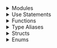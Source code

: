 <details>
    <summary>Modules</summary>

# What is module in Rust and how do you define one?

* **Organizational Units:** Modules logically group related code (functions, structs, enums, traits, constants, and even other modules) enhancing readability, maintainability, and reusability.
* **Namespaces:** Modules prevent naming conflicts, allowing the use of identical identifiers in different parts of your project.
* **Privacy Control:** Items within a module are private by default. The `pub` keyword designates items (or parts of items) as publicly accessible.
* **Hierarchical Structures:** Modules can nest arbitrarily, enabling the creation of complex project structures.

**Defining Modules: Syntax**

```rust
mod module_name {
    // Optional inner attributes (e.g., #[cfg(test)], #[doc = "Description"])
    // Module items:
    pub fn my_function() { ... } 
    pub struct MyStruct { ... } 
    mod nested_module { ... } 
    // ... other items
}
```

**Key Points:**

* **`mod` keyword:** Declares a module.
* **Visibility:** Items are private unless marked with `pub`.
* **File/Directory Mapping:**  Module content resides in `module_name.rs` or a directory named `module_name/` with a `mod.rs` file.
* **`unsafe` (optional):**  Use before `mod` for modules containing `unsafe` blocks. 

**Example:**

```rust
mod restaurant { 
    pub struct Order { ... }
    fn take_order() { ... }

    mod kitchen { 
        fn prepare_food() { ... } 
    }
}
```

# How do modules interact with types in Rust?

* **Shared Namespace:** Modules and types reside in the same namespace. This means:
    * **Uniqueness:** You cannot define a type (struct, enum, trait)  and a module with the same name within the same scope.
    * **Organization:** Modules can contain type definitions, organizing related types together and providing a namespace.
* **Visibility Control:** The `pub` keyword controls whether types defined within a module are accessible from outside:
    * **Private by default:**  Types within a module are private unless explicitly marked with `pub`.
    * **Public types:** Types marked with `pub` can be used elsewhere in your crate or by external crates if your module is also `pub`.
* **Type Paths:**  To reference types across modules, use a path-like syntax:
    ```rust
    use my_module::my_struct::MyType; 
    ```

**Example:**

```rust
mod inventory {
    pub struct Item {
        name: String,
        quantity: u32,
    }
}

fn main() {
    let item = inventory::Item {
        name: "Widget".to_string(),
        quantity: 5,
    };
}
```


# Can you use the `unsafe` keyword before the `mod` keyword in Rust?

* **Technically yes, but practically no:** While the syntax `unsafe mod ...` is allowed, Rust's compiler will reject it as semantically invalid.
* **Purpose:** This unusual allowance exists mainly for macros. Macros can process code before the compiler's usual checks, potentially using the `unsafe mod` syntax for transformations.
* **Normal usage:** In regular Rust code, you would never directly write `unsafe mod`. Instead, you use `unsafe` blocks **within** modules or `unsafe` implementations of traits (`unsafe impl`).

Absolutely! Here's the revised version incorporating your notes:

# How does Rust locate module files?

Rust uses a predictable convention to map module structure to the file system:

* **File-based modules:**
    * The module name directly corresponds to the filename (minus the `.rs`extension).
    * **Example:** the module `crate::util::config` would reside in the file `util/config.rs`.

* **Directory-based modules:**
    * A directory named after the module contains a file named `mod.rs`.
    * **Example:** the module `crate::util` could have its contents in `util/mod.rs`.

* **Key points:**
    * You cannot mix file-based and directory-based modules for the same module name.
    * Rust favors file-based modules for a cleaner structure, especially since Rust 2018 edition.

**Additional Notes:**

* The `crate::` portion indicates the module starts at your project's root. 
* Nested modules reflect their hierarchy in the directory structure. For example, `crate::util::config` would be within the `util` directory. 


Here's a more comprehensive version of the flashcard, explaining the `path` attribute's purpose and adding helpful context:

# Why use the `path` attribute on Rust modules?

* **Overriding default loading:**  The `path` attribute lets you specify an alternative file path for a module's content, deviating from Rust's standard file/directory mapping.
* **Common use cases:**
    * **Legacy code:** Integrating code with structures not matching Rust's conventions.
    * **Generated code:**  Accommodating files produced by build tools or code generators.
    * **Refactoring:**  Temporarily handling module location changes during code reorganization. 
* **Example:**
   ```rust
   #[path = "../other_location/my_module.rs"]
   mod my_module;
   ```

**Important Notes:**

* **Generally discouraged:**  Prefer adhering to Rust's module file conventions for maintainability and to avoid surprises.
* **Potential for breakages:**  Changes to file locations can make code using the `path` attribute brittle.

# How does the `path` attribute behave within inline modules in Rust?

The `path` attribute's behavior for inline modules depends on the type of the file where it's used:

* **Within `mod.rs` files:**
    * Paths are interpreted relative to the directory containing the `mod.rs` file.

* **Within non-`mod.rs` files (regular Rust files):**
   * Paths are interpreted relative to a directory named after the containing file. This means that if you use `path` in `my_module.rs`, Rust would look for the file within a `my_module` directory next to `my_module.rs`.

**Example:**

```rust
// Inside src/data.rs
#[path = "item.rs"] // Look for 'item.rs' next to 'data.rs'
mod item;       

// Inside src/data/mod.rs
#[path = "../models/order.rs"] // Look for 'order.rs' one directory above 
mod models;  
```

**Note:** Inline modules are generally discouraged in modern Rust due to potential ambiguity, as module boundaries become less clear. 


Absolutely! Here's a refined version of your flashcard, incorporating additional clarity and key points:

# How do Rust modules control code organization and visibility?

* **Organization:**
    * Modules group related code (functions, structs, enums, etc.) into logical, reusable units.
    * Modules create namespaces, preventing naming conflicts between different code sections.

* **Visibility (Encapsulation):**
    * Items within a module are private by default, promoting encapsulation.
    * Use the `pub` keyword to control which items are accessible outside the module:
        * `pub fn ...` - Public function
        * `pub struct ...` - Public struct (its fields remain private unless also marked `pub`)
        * `pub mod ...` - Public module (its contents follow the same visibility rules)

**Example:**

```rust
mod authentication { 
    pub fn login(username: &str, password: &str) -> bool { 
        // ...
    }

    // Private helper function 
    fn hash_password(password: &str) -> String { 
        // ...
    }
}

// In another file:
use authentication::login; 

fn main() {
    login("my_username", "my_password"); 
    // authentication::hash_password(); // Error: Not accessible
} 
```

</details>

<details>
    <summary>Use Statements</summary>

# What is the primary role of the `use` keyword in Rust?

* **Simplifying References:** The `use` keyword streamlines how you refer to items (structs, enums, functions, etc.) from external modules, reducing the need for lengthy paths. 
* **Managing Namespaces:** `use` helps organize your code and prevent naming collisions when working with multiple modules. 

# Explain the basic syntax variations for `use` declarations.

* **Aliasing:**
  ```rust
  use std::io::Read as FileRead;
  ```
* **Importing into Scope:**
  ```rust
  use std::collections::HashMap; // Now use HashMap directly 
  ```
* **Nested Imports:**
  ```rust
  use std::collections::{HashMap, BTreeSet};
  ```
* **Glob imports (Use cautiously):**
  ```rust
  use std::io::*; // Imports all public items from std::io
  ```

# How does the `pub` keyword interact with `use` declarations?

* **Private by Default:** Similar to items, `use` declarations are private to their enclosing module unless marked with `pub`.
* **Re-exporting:** A `pub use` declaration makes an item publicly accessible through the current module, enabling the redirection of names. This can be useful for module organization and creating clear APIs. 

# Provide some illustrative examples of more complex `use` declaration patterns. 

```rust
use std::path::{self, Path, PathBuf}; 

mod foo {
    pub use self::example::iter; // Re-export from nested module
    pub use super::bar::foobar;  // Access item from parent module
}
```

# What's the purpose of underscore imports in Rust ( `use path as _;` )?

* **Trait Imports without Name Binding:**  Import a trait to use its methods without bringing the trait name itself into scope. This avoids potential naming conflicts.
* **Linking External Crates:** Link a crate without introducing its name into the current namespace (e.g., for macro usage).

**Additional Notes**

* Remember that glob imports (`use std::io::*`) can sometimes hinder code readability.  Be mindful of their usage in larger projects.

</details>

<details>
    <summary>Functions</summary>

# Describe the fundamental structure of a Rust function.

* **Keyword:** Functions are defined using the `fn` keyword.
* **Name:** Choose a descriptive name using snake_case (e.g., `calculate_area`).
* **Parameters (Optional):** Enclosed in `()`, define data the function accepts. Separate parameters with commas.
* **Return Type (Optional):** Indicated with `-> Type`. If omitted, the function returns the unit type `()`.
* **Body:** Enclosed in  `{}`, contains the code the function executes.

**Example:**
```rust
fn calculate_area(width: u32, height: u32) -> u32 { 
    width * height 
}
```

# Elaborate on how to define parameters in Rust functions.

* **Within parentheses:** Parameters are listed within `()` after the function name.
* **Patterns:** Function parameters act as irrefutable patterns, allowing destructuring.
* **Types:** Each parameter must have a type annotation (e.g., `x: i32`).
* **`self` Parameter:**  Defines the function as a method: 
    * `&self` (immutable borrow), `&mut self` (mutable borrow), or `self` (takes ownership).
* **Variadic Parameters:**  `...` denotes a variadic function for multiple arguments of the same type (must be the last parameter).

**Example:**
```rust
fn process_data(data: (i32, f32), config: &Config) { ... } 
fn is_active(&self) -> bool { ... }         
fn log(level: LogLevel, args: ...) { ... } 
```

# Explain generic functions in Rust.

* **Type Flexibility:** Generic functions use type parameters (`<T>`) to work with different data types without rewriting code.
* **Trait Bounds:** Use `where` to restrict type parameters (e.g., `T: Display + Debug`).
* **Type Inference:**  Rust often infers the concrete types when you call generic functions.
* **Performance:** Generic functions have no runtime overhead thanks to monomorphization.

**Example:**
```rust
fn find_largest<T: PartialOrd>(list: &[T]) -> &T { ... } 
```

# What are the purposes of 'extern' and 'const' functions in Rust?

* **`extern` Functions:**
    * Define interfaces for calling code written in other languages (e.g., C). 
    * Specify the ABI to use (e.g., "C", "stdcall" ).

* **`const` Functions:**
    * Callable in constant contexts (e.g., defining array sizes).
    * Usable at compile-time for certain evaluations.
    * Have restrictions (e.g., can't use most of the standard library).

# Describe 'async' functions in Rust.

* **Asynchronous Programming:** `async` lets you write asynchronous code in a more synchronous style.
* **Futures:** An `async` function returns a `Future` representing the eventual result.
* **Non-blocking:** Calling an `async` function starts the task but doesn't block the current thread.
* **`.await`:** Use the `.await` keyword to pause execution until the `Future` resolves.

**Note:** Combining `async` and `unsafe` requires careful attention to ensure soundness. 

</details>

<details>
    <summary>Type Aliases</summary>

# What are type aliases in Rust, and why are they useful?

* **Naming Shortcuts:** Type aliases provide alternative names for existing types. This can significantly enhance code readability and maintainability.

**Key Uses:**

* **Readability:** Replace long, complex type descriptions with meaningful identifiers.
    *  Example: `type AccountNumber = u64;`
* **Abstraction:**  Decouple code from specific type implementations, allowing for future changes without widespread refactoring.
    * Example: `type DatabaseResult = Result<Data, Error>;`   
* **Conciseness:** Make type signatures in function definitions and variable declarations cleaner.

# Describe the syntax for creating a type alias in Rust.

```rust
type AliasName<GenericParams?> = ExistingType;
```

**Explanation:**

* **`type`:**  The keyword that signals a type alias declaration.
* **`AliasName`:**  Provide a descriptive name for the type alias.
* **`<GenericParams?>`:**  Optional for generic type aliases that work with various concrete types.
* **`ExistingType`:** The type you want to assign an alternative name to.

**Examples:**

```rust
type Millimeters = u32;        // Simple alias
type ResultVec<T> = Vec<Result<T, Error>>; // Generic alias
```

# What are the important things to remember when using type aliases?

* **Semantic Equivalence:** A type alias is just a different name for the same underlying type; it does not create a new, distinct type.
* **Constructor Restrictions:** You cannot directly use a type alias to call the constructor of its underlying type.

    * Example:  
       ```rust
       struct Point(i32, i32); 
       type Coordinate = Point; 

       // Valid:
       let point = Point(5, 10);   

       // Invalid: 
       let coordinate = Coordinate(5, 10); 
       ```

* **`where` Clauses:** For clarity and consistency, prefer placing `where` clauses _after_ the equals sign in type alias declarations.

</details>

<details>
    <summary>Structs</summary>

# What are structs in Rust?

* **Custom Data Structures:** Structs let you define new data types that combine multiple values of different types into a single, organized unit.

* **Real-World Modeling:** Use structs to represent concepts in your program's domain (e.g., `Customer`, `SensorReading`, `GameState`).

* **Code Readability:** Structs improve code clarity by associating descriptive names with the data they hold. 

# Describe the different ways to define structs in Rust.

* **Named-Field Struct:**  
    * Fields have descriptive names.
    * Improves readability and self-documentation.
    * Example:
       ```rust
       struct Point {
           x: i32,
           y: i32, 
       }
       ```
* **Tuple Struct:** 
    * Fields are unnamed, accessed by their index (position).
    * Useful for compact data representation or when field names aren't crucial.
    * Example:
        ```rust
        struct Color(u8, u8, u8); // RGB color
        ```
* **Unit-like Struct:**
    * No fields.
    * Often used as markers for traits or to create newtype patterns.
    * Example:
        ```rust
        struct FileOpenEvent; 
        ```

# How do you define a named-field struct in Rust?

```rust
struct StructName {
    field1: Type1,
    field2: Type2,
    // ... additional fields
}
```

* **`struct`:** Keyword for defining structs.
* **`StructName`:**  Choose a descriptive name (e.g., `Product`, `Rectangle`).
* **`field_name: Type`:**  Each field requires a name and type declaration.

# Demonstrate how to create and work with struct instances.

**Instantiation:**
```rust
let book = Book {
    title: "The Lord of the Rings".to_string(), 
    author: "J.R.R. Tolkien".to_string(),
    pages: 1200,
};
```

**Accessing Fields:**
```rust
println!("Author: {}", book.author); 
```

</details>

<details>
    <summary>Enums</summary>
    
# What are enumerations (enums) in Rust?

* **Custom Types with Limited Choices:** Enums define new types where values must be one of the predefined variants.
* **Code Clarity:** Enums make code more self-documenting by giving meaningful names to possible states or options.
* **Type Safety:** The compiler enforces that an enum variable can only ever hold one of its valid variants.

**Example:**
```rust
enum FileState {
    Open,
    Closed,
    ReadError, 
}
```

# How do you define an enum in Rust?

```rust
enum EnumName {
    Variant1,
    Variant2(Type1, Type2), // Tuple-like variant
    Variant3 { field1: Type1, field2: Type2 }, // Struct-like variant
}
```

* **`enum`:** The keyword to declare an enum.
* **`EnumName`:** Provide a descriptive name (e.g., `TrafficLightColor`).
* **Variants:** List the possible values, each with an optional data structure.

# Explain the types of enum variants with examples.

* **Unit-like:** No data. Represents a simple state.
    *  `enum DayOfWeek { Monday, Tuesday, ... }`

* **Tuple-like:** Holds unnamed data (accessed by position).
    * `enum HttpStatus { Ok(u16), NotFound(String) }`

* **Struct-like:** Holds named fields.
   *  `enum Event { KeyPress { key: char, shift_held: bool } }`

# What are discriminants in Rust enums?

* **Internal IDs:** Each enum variant gets a unique integer value (the discriminant) used by the compiler.
* **Pattern Matching:**  Discriminants power Rust's `match` expressions for choosing code branches based on enum values.
* **Usually Hidden:**  Most of the time, you work with enum variants directly, not the discriminants themselves.

# Touch upon additional powerful enum features in Rust.

* **Explicit Discriminants:** Manually assign numbers to variants for control (e.g.,  `enum Number { One = 1, Two, Three }`).
* **`#[repr]` Attribute:** Customize an enum's memory layout for optimizations or interoperability.
* **Zero-Variant Enums:**  Special enums that can never be instantiated, similar to the `!` (never) type.

</details>
